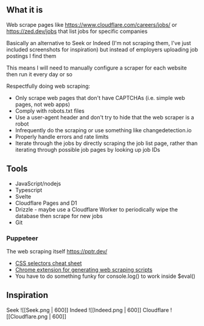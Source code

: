 ## What it is
Web scrape pages like https://www.cloudflare.com/careers/jobs/ or https://zed.dev/jobs that list jobs for specific companies

Basically an alternative to Seek or Indeed (I'm not scraping them, I've just included screenshots for inspiration) but instead of employers uploading job postings I find them

This means I will need to manually configure a scraper for each website then run it every day or so

Respectfully doing web scraping:
- Only scrape web pages that don't have CAPTCHAs (i.e. simple web pages, not web apps)
- Comply with robots.txt files
- Use a user-agent header and don't try to hide that the web scraper is a robot
- Infrequently do the scraping or use something like changedetection.io
- Properly handle errors and rate limits
- Iterate through the jobs by directly scraping the job list page, rather than iterating through possible job pages by looking up job IDs

## Tools
- JavaScript/nodejs
- Typescript
- Svelte
- Cloudflare Pages and D1
- Drizzle - maybe use a Cloudflare Worker to periodically wipe the database then scrape for new jobs
- Git

### Puppeteer
The web scraping itself
https://pptr.dev/
- [CSS selectors cheat sheet](https://www.freecodecamp.org/news/css-selectors-cheat-sheet/)
- [Chrome extension for generating web scraping scripts](https://chromewebstore.google.com/detail/puppeteer-ide/ilehdekjacappgghkgmmlbhgbnlkgoid)
- You have to do something funky for console.log() to work inside $eval()

## Inspiration
Seek
![[Seek.png | 600]]
Indeed
![[Indeed.png | 600]]
Cloudflare
![[Cloudflare.png | 600]]
